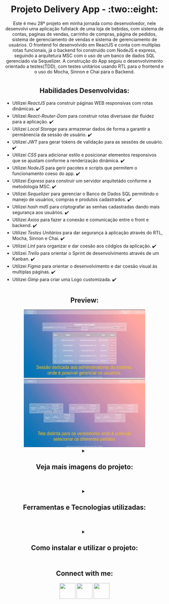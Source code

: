 <!-- Introdução -->
<h1 align="center"> Projeto Delivery App - :two::eight: </h1>

<!-- Descrição -->
<p align="center">
Este é meu 28º projeto em minha jornada como desenvolvedor,
nele desenvolvi uma aplicação fullstack de uma loja de bebidas, com sistema de contas, paginas de vendas, 
carrinho de compras, página de pedidos, sistema de gerenciamento de vendas e sistema de gerenciamento de usuários.
O frontend foi desenvolvido em ReactJS e conta com multiplas rotas funcionais, já o backend foi construido com
NodeJS e express, seguindo a arquitetura MSC com o uso de um banco de dados SQL gerenciado via Sequelizer.
A construção do App seguiu o desenvolvimento orientado a testes(TDD), com testes unitários usando RTL para o frontend
e o uso do Mocha, Sinnon e Chai para o Backend.
</p>

#
<!-- Habilidades -->
<h2 align="center"> Habilidades Desenvolvidas: </h2>

* Utilizei _ReactJS_ para construir páginas WEB responsivas com rotas dinâmicas. :heavy_check_mark:
* Utilizei _React-Router-Dom_ para construir rotas diversase dar fluidez para a aplicação. :heavy_check_mark:
* Utilizei _Local Storage_ para armazenar dados de forma a garantir a permânencia da sessão de usuário. :heavy_check_mark:
* Utilizei _JWT_ para gerar tokens de validação para as sessões de usuário. :heavy_check_mark:
* Utilizei _CSS_ para adicionar estilo e posicionar elementos responsivos que se ajustam conforme a renderização dinâmica. :heavy_check_mark:
* Utilizei _NodeJS_ para gerir pacotes e scripts que permitem o funcionamento coeso do app. :heavy_check_mark:
* Utilizei _Express_ para construir um servidor arquitetádo conforme a metodologia MSC. :heavy_check_mark:
* Utilizei _Sequelizer_ para gerenciar o Banco de Dados SQL permitindo o manejo de usuários, compras e produtos cadastrados. :heavy_check_mark:
* Utilizei _hash md5_ para criptografar as senhas cadastradas dando mais segurança aos usuários. :heavy_check_mark:
* Utilizei _Axios_ para fazer a conexão e comunicação entre o front e backend. :heavy_check_mark:
* Utilizei _Testes Unitários_ para dar segurança à aplicação através do RTL, Mocha, Sinnon e Chai. :heavy_check_mark:
* Utilizei _Lint_ para organizar e dar coesão aos códgios da aplicação. :heavy_check_mark:
* Utilizei _Trello_ para orientar o Sprint de desenvolvimento através de um Kanban. :heavy_check_mark:
* Utilizei _Figma_ para orientar o desenvolvimento e dar coesão visual ás multiplas páginas. :heavy_check_mark:
* Utilizei _Gimp_ para criar uma Logo customizada. :heavy_check_mark:

#
<!-- Preview -->
<h2 align="center"> Preview: </h2>

<div align="center">
  <div style="text-align:center">
    <img src="./imgs/preview-gerencia.png" width="384px" height="216px" alt="Preview da tela de gerenciamento">
    <img src="./imgs/preview-vendas.png" width="384px" height="216px" alt="Preview da tela de vendas">
  </div>
</div>

<details align="center">
  <summary>
    <h2>Veja mais imagens do projeto:</h2>
  </summary>

<div align="center">
  <div style="text-align:center">
    <img src="./imgs/preview-login.png" width="384px" height="216px" alt="Preview da tela de registro">
    <img src="./imgs/preview-produtos.png" width="384px" height="216px" alt="Preview da tela de produtos">
  </div>
  <div style="text-align:center">
    <img src="./imgs/preview-carrinho.png" width="384px" height="216px" alt="Preview da tela de carrinho de compras">
    <img src="./imgs/preview-detalhes.png" width="384px" height="216px" alt="Preview da tela de tela de pedidos">
  </div>
  <div style="text-align:center">
    <img src="./imgs/preview-venda-detalhada.png" width="384px" height="216px" alt="Preview da tela de detalhes da venda">
  </div>
</div>


</details>

#
<!-- Ferramentas utilizadas -->
<details align="center">
  <summary>
	  <h2>Ferramentas e Tecnologias utilizadas:</h2>
	</summary>

  <div align="center">

  | Linguagens            | Tecnologias           | Bibliotecas           | Frameworks            | Ferramentas           |
  | :-------------------- | :-------------------- | :-------------------- | :-------------------- | :-------------------- |
  | JavaScript            | CSS                   | ReactJS               | Chai                  | Figma                 |
  | SQL                   | ContextApi            | React Testing Library | Sinnon                | Trello                |
  | .                     | NPM                   | JsonWebToken          | Mocha                 | Gimp                  |
  | .                     | NodeJS                | Express-Async-Errors  | Express               | React Developer Tools |
  | .                     | Sequelizer            | md5                   | Axios                 | ThunderClient         |
  | .                     | Git                   | .                     | .                     | EsLint                |
  | .                     | ReactHooks            | .                     | .                     | StyleLint             |
  | .                     | React-Router          | .                     | .                     | .                     |
  | .                     | LocalStorage          | .                     | .                     | .                     |
  | .                     | MySql                 | .                     | .                     | .                     |

  </div>

</details>

#
<!-- Instalação e utilização -->
<details align="center">
  <summary>
    <h2>Como instalar e utilizar o projeto:</h2>
  </summary>

<details>
  <summary>
    <h3>Especificações Tecnicas:</h3>
  </summary>

  <div align="left">
  
  * Git - <i> `git -v` informará a versão em uso.</i>
  * NPM V8+ - <i> `npm -v` informará a versão em uso.</i>
  * NodeJS V16+ - <i> `node -v` informará a versão em uso.</i>
  * MySQL - <i> `node -v` informará a versão em uso.</i>
  > <b>NOTA:</b> Este projeto está otimizado para telas de pelo menos 1400x800, o uso em celulares ou tablets pode comprometer a integridade visual.

  </div>

  #

  </details>

  <div align="left">
    
  1. Faça a clonagem do projeto - <i>Descrição do comando em cinza</i>
  ```shell
  git clone git@github.com:luanfgoncalves/project-delivery-app.git
  ```
  2. instale as dependencias na Raiz do projeto - <i>Não é necessário utilizar `Audit Fix`</i>
  ```shell
  npm install
  ```
  3. Para utilizar a aplicação, execute na raiz do projeto: - <i>Utilizará as portas `3000` e `3001`.</i>
  ```shell
  npm run dev
  ```
  > <b>NOTA:</b> Antes da utilização é necessário popular o banco de dados através do comando: `npm run dev:prestart`
  4. Para utilizar apenas o frontend, execute no diretório de frontend: - <i>Será executado na porta `3000`.</i>
  ```shell
  npm start
  ``` 
  5. Para utilizar apenas o backend, execute no diretório de backend: - <i>Será executado na porta `3001`.</i>
  ```shell
  npm run dev
  ```
  6. Para encerrar a execução da aplicação: - <i>Deve ser executado no diretório onde o app foi iniciado.</i>
  ```shell
  npm stop
  ```
  7. Para rodar os testes da aplicação, execute na raiz do projeto: - <i>Os testes podem ser encontrados em ./front-end/tests</i>
  ```shell
  npm test
  ```
  8. Para visualização do banco de dados é recomendado o uso do MySQL workBench: - <i>O MySql é necessário para o funcionamento do app</i>
  ```
  https://www.mysql.com/products/workbench/
  ``` 
  > <b>NOTA:</b> Caso deseje restaurar o banco de dados você pode utilizar `npm run db:reset` na raiz do projeto.
  
  </div>

</details>

#
<!-- Meu contato -->
<h2 align="center"> Connect with me: </h2>

<div align="center">
  <a href="https://instagram.com/luanfgoncalves" target="_blank"><img src="https://cdn-icons-png.flaticon.com/512/3955/3955024.png" width="50px" height="50px" target="_blank"></a>
  <a href = "mailto:luanfgoncalves@outlook.com"><img src="https://cdn-icons-png.flaticon.com/512/906/906312.png" width="50px" height="50px" target="_blank"></a>
  <a href="https://www.linkedin.com/in/luanfgoncalves/" target="_blank"><img src="https://cdn-icons-png.flaticon.com/512/4494/4494498.png" width="50px" height="50px" target="_blank"></a> 
</div>
